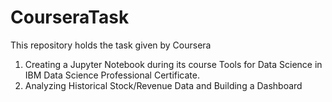 # CourseraTask
This repository holds the task given by Coursera 
1) Creating a Jupyter Notebook during its course Tools for Data Science in IBM Data Science Professional Certificate.
2) Analyzing Historical Stock/Revenue Data and Building a Dashboard
